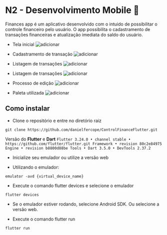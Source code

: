 # N2 - Desenvolvimento Mobile 📱

Finances app é um aplicativo desenvolvido com o intuido de possibilitar o controle financeiro pelo usuário. 
O app possibilita o cadastramento de transações financeiras e atualização imediata do saldo do usuário.

- Tela inicial
![adicionar](./project_n2_mobile/assets/tela_inicial.png)

- Cadastramento de transação
![adicionar](./project_n2_mobile/assets/cadastramento.png)

- Listagem de transações
![adicionar](./project_n2_mobile/assets/lista1.png)

- Listagem de transações
![adicionar](./project_n2_mobile/assets/lista2.png)

- Processo de edição
![adicionar](./project_n2_mobile/assets/edicao.png)

- Paleta utilizada
![adicionar](./project_n2_mobile/assets/paleta.png)

## Como instalar

- Clone o repositório e entre no diretório raiz

```consle
git clone https://github.com/danielfercope/ControlFinanceFlutter.git
```

Versão do **Flutter** e **Dart**
`Flutter 3.24.0 • channel stable • https://github.com/flutter/flutter.git
Framework • revision 80c2e84975
Engine • revision b8800d88be
Tools • Dart 3.5.0 • DevTools 2.37.2`


- Inicialize seu emulador ou utilize a versão web

- Utilizando o emulador:

```console
emulator -avd {virtual_device_name}
```

- Execute o comando flutter devices e selecione o emulador

```console
flutter devices
```

- Se o emulador estiver rodando, selecione Android SDK.
  Ou selecione a versão web.

- Execute o comando flutter run

```console
flutter run
```
